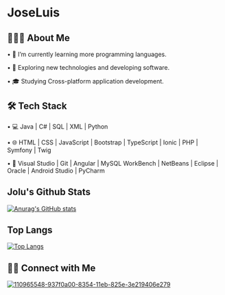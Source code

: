 # JoseLuis
## 👨🏻‍💻 About Me
•	🔭   I’m currently learning more programming languages.

•	🤔   Exploring new technologies and developing software.

•	🎓   Studying Cross-platform application development.

## 🛠 Tech Stack

•	💻   Java | C# | SQL | XML | Python

•	🌐   HTML | CSS | JavaScript | Bootstrap | TypeScript | Ionic | PHP | Symfony | Twig

•	🔧   Visual Studio | Git | Angular | MySQL WorkBench | NetBeans | Eclipse | Oracle | Android Studio | PyCharm


## Jolu's Github Stats

[![Anurag's GitHub stats](https://github-readme-stats.vercel.app/api?username=jolugara&theme=tokyonight)](https://github.com/anuraghazra/github-readme-stat)

## Top Langs

[![Top Langs](https://github-readme-stats.vercel.app/api/top-langs/?username=jolugara&layout=compact&theme=tokyonight)](https://github.com/anuraghazra/github-readme-stats)


## 🤝🏻 Connect with Me
[![110965548-937f0a00-8354-11eb-825e-3e219406e279](https://user-images.githubusercontent.com/33510013/144278613-5880ddc4-3111-4499-be99-d470adebe372.png)](www.linkedin.com/in/jose-luis-garcia-alonso-26121b198)
